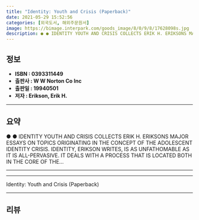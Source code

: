 ```yaml
---
title: "Identity: Youth and Crisis (Paperback)"
date: 2021-05-29 15:52:56
categories: [외국도서, 해외주문원서]
image: https://bimage.interpark.com/goods_image/8/0/9/8/17628098s.jpg
description: ● ● IDENTITY YOUTH AND CRISIS COLLECTS ERIK H. ERIKSONS MAJOR ESSAYS ON TOPICS ORIGINATING IN THE CONCEPT OF THE ADOLESCENT IDENTITY CRISIS. IDENTITY, ERIKSON
---
```


## **정보**

- **ISBN : 0393311449**
- **출판사 : W W Norton   Co Inc**
- **출판일 : 19940501**
- **저자 : Erikson, Erik H.**

------



## **요약**

●  ●  IDENTITY YOUTH AND CRISIS COLLECTS ERIK H. ERIKSONS MAJOR ESSAYS ON TOPICS ORIGINATING IN THE CONCEPT OF THE ADOLESCENT IDENTITY CRISIS. IDENTITY, ERIKSON WRITES, IS AS UNFATHOMABLE AS IT IS ALL-PERVASIVE. IT DEALS WITH A PROCESS THAT IS LOCATED BOTH IN THE CORE OF THE... 

------



------


Identity: Youth and Crisis (Paperback) 

------


## **리뷰** 

